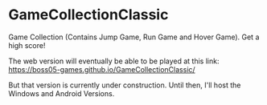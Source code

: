 # GameCollectionClassic
Game Collection (Contains Jump Game, Run Game and Hover Game). Get a high score!

The web version will eventually be able to be played at this link:
https://boss05-games.github.io/GameCollectionClassic/

But that version is currently under construction.
Until then, I'll host the Windows and Android Versions.
